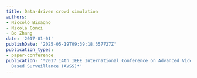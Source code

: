 ```yaml
---
title: Data-driven crowd simulation
authors:
- Niccoló Bisagno
- Nicola Conci
- Bo Zhang
date: '2017-01-01'
publishDate: '2025-05-19T09:39:18.357727Z'
publication_types:
- paper-conference
publication: '*2017 14th IEEE International Conference on Advanced Video and Signal
  Based Surveillance (AVSS)*'
---
```

